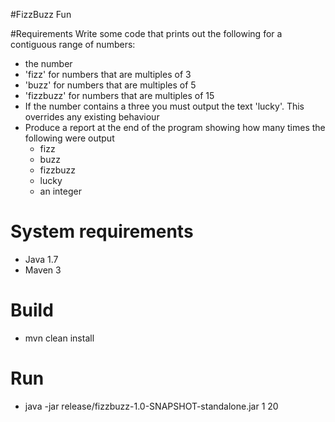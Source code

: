 #FizzBuzz Fun

#Requirements
Write some code that prints out the following for a contiguous range of numbers:
* the number
* 'fizz' for numbers that are multiples of 3
* 'buzz' for numbers that are multiples of 5
* 'fizzbuzz' for numbers that are multiples of 15
* If the number contains a three you must output the text 'lucky'. This overrides any existing behaviour
* Produce a report at the end of the program showing how many times the following were output
  - fizz
  - buzz
  - fizzbuzz
  - lucky
  - an integer

# System requirements
- Java 1.7
- Maven 3

# Build
- mvn clean install

# Run
- java -jar release/fizzbuzz-1.0-SNAPSHOT-standalone.jar 1 20
